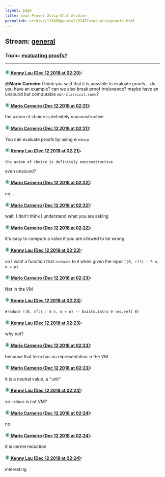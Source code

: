 ```yaml
---
layout: page
title: Lean Prover Zulip Chat Archive 
permalink: archive/113488general/32457evaluatingproofs.html
---
```


## Stream: [general](index.html)
### Topic: [evaluating proofs?](32457evaluatingproofs.html)

---

#### [![Click to go to Zulip](../../assets/img/zulip2.png) Kenny Lau (Dec 12 2018 at 02:20)](https://leanprover.zulipchat.com/#narrow/stream/113488-general/topic/evaluating%20proofs%3F/near/151495074):
@**Mario Carneiro** I think you said that it is possible to evaluate proofs... do you have an example? can we also break proof irrelevance? maybe have an unsound but computable `non-classical.some`?

#### [![Click to go to Zulip](../../assets/img/zulip2.png) Mario Carneiro (Dec 12 2018 at 02:21)](https://leanprover.zulipchat.com/#narrow/stream/113488-general/topic/evaluating%20proofs%3F/near/151495093):
the axiom of choice is definitely nonconstructive

#### [![Click to go to Zulip](../../assets/img/zulip2.png) Mario Carneiro (Dec 12 2018 at 02:21)](https://leanprover.zulipchat.com/#narrow/stream/113488-general/topic/evaluating%20proofs%3F/near/151495102):
You can evaluate proofs by using `#reduce`

#### [![Click to go to Zulip](../../assets/img/zulip2.png) Kenny Lau (Dec 12 2018 at 02:21)](https://leanprover.zulipchat.com/#narrow/stream/113488-general/topic/evaluating%20proofs%3F/near/151495105):
```quote
the axiom of choice is definitely nonconstructive
```
 even unsound?

#### [![Click to go to Zulip](../../assets/img/zulip2.png) Mario Carneiro (Dec 12 2018 at 02:22)](https://leanprover.zulipchat.com/#narrow/stream/113488-general/topic/evaluating%20proofs%3F/near/151495107):
no...

#### [![Click to go to Zulip](../../assets/img/zulip2.png) Mario Carneiro (Dec 12 2018 at 02:22)](https://leanprover.zulipchat.com/#narrow/stream/113488-general/topic/evaluating%20proofs%3F/near/151495151):
wait, I don't think I understand what you are asking

#### [![Click to go to Zulip](../../assets/img/zulip2.png) Mario Carneiro (Dec 12 2018 at 02:22)](https://leanprover.zulipchat.com/#narrow/stream/113488-general/topic/evaluating%20proofs%3F/near/151495165):
it's easy to compute a value if you are allowed to be wrong

#### [![Click to go to Zulip](../../assets/img/zulip2.png) Kenny Lau (Dec 12 2018 at 02:23)](https://leanprover.zulipchat.com/#narrow/stream/113488-general/topic/evaluating%20proofs%3F/near/151495173):
so I want a function that `reduce`s to `0` when given the input `(⟨0, rfl⟩ : ∃ n, n = n)`

#### [![Click to go to Zulip](../../assets/img/zulip2.png) Mario Carneiro (Dec 12 2018 at 02:23)](https://leanprover.zulipchat.com/#narrow/stream/113488-general/topic/evaluating%20proofs%3F/near/151495179):
Not in the VM

#### [![Click to go to Zulip](../../assets/img/zulip2.png) Kenny Lau (Dec 12 2018 at 02:23)](https://leanprover.zulipchat.com/#narrow/stream/113488-general/topic/evaluating%20proofs%3F/near/151495180):
```lean
#reduce (⟨0, rfl⟩ : ∃ n, n = n) -- Exists.intro 0 (eq.refl 0)
```

#### [![Click to go to Zulip](../../assets/img/zulip2.png) Kenny Lau (Dec 12 2018 at 02:23)](https://leanprover.zulipchat.com/#narrow/stream/113488-general/topic/evaluating%20proofs%3F/near/151495182):
why not?

#### [![Click to go to Zulip](../../assets/img/zulip2.png) Mario Carneiro (Dec 12 2018 at 02:23)](https://leanprover.zulipchat.com/#narrow/stream/113488-general/topic/evaluating%20proofs%3F/near/151495187):
because that term has no representation in the VM

#### [![Click to go to Zulip](../../assets/img/zulip2.png) Mario Carneiro (Dec 12 2018 at 02:23)](https://leanprover.zulipchat.com/#narrow/stream/113488-general/topic/evaluating%20proofs%3F/near/151495190):
it is a neutral value, a "unit"

#### [![Click to go to Zulip](../../assets/img/zulip2.png) Kenny Lau (Dec 12 2018 at 02:24)](https://leanprover.zulipchat.com/#narrow/stream/113488-general/topic/evaluating%20proofs%3F/near/151495232):
so `reduce` is not VM?

#### [![Click to go to Zulip](../../assets/img/zulip2.png) Mario Carneiro (Dec 12 2018 at 02:24)](https://leanprover.zulipchat.com/#narrow/stream/113488-general/topic/evaluating%20proofs%3F/near/151495233):
no

#### [![Click to go to Zulip](../../assets/img/zulip2.png) Mario Carneiro (Dec 12 2018 at 02:24)](https://leanprover.zulipchat.com/#narrow/stream/113488-general/topic/evaluating%20proofs%3F/near/151495235):
it is kernel reduction

#### [![Click to go to Zulip](../../assets/img/zulip2.png) Kenny Lau (Dec 12 2018 at 02:24)](https://leanprover.zulipchat.com/#narrow/stream/113488-general/topic/evaluating%20proofs%3F/near/151495236):
interesting

